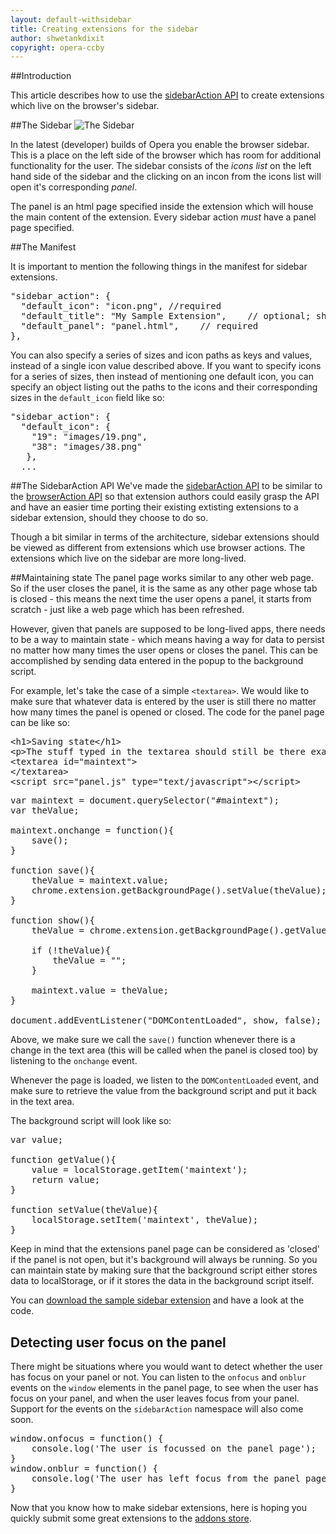 ```yaml
---
layout: default-withsidebar
title: Creating extensions for the sidebar
author: shwetankdixit
copyright: opera-ccby
---
```


##Introduction

This article describes how to use the [sidebarAction API](http://localhost:1337/sidebarAction.html) to create extensions which live on the browser's sidebar.

##The Sidebar
![The Sidebar](https://dev.opera.com/extensions/static/images/sidebar-illustration.png)

In the latest (developer) builds of Opera you enable the browser sidebar. This is a  place on the left side of the browser which has room for additional functionality for the user. The sidebar consists of the *icons list* on the left hand side of the sidebar and the clicking on an incon from the icons list will open it's corresponding *panel*. 

The panel is an html page specified inside the extension which will house the main content of the extension. Every sidebar action *must* have a panel page specified. 

##The Manifest

It is important to mention the following things in the manifest for sidebar extensions.

<pre class="prettyprint">"sidebar_action": {
  "default_icon": "icon.png", //required
  "default_title": "My Sample Extension",    // optional; shown in tooltip
  "default_panel": "panel.html",    // required
},</pre>

You can also specify a series of sizes and icon paths as keys and values, instead of a single icon value described above. If you want to specify icons for a series of sizes, then instead of mentioning one default icon, you can specify an object listing out the paths to the icons and their corresponding sizes in the `default_icon` field like so:

<pre class="prettyprint">"sidebar_action": {
  "default_icon": {
    "19": "images/19.png",
    "38": "images/38.png"
   },
  ...</pre>


##The SidebarAction API
We've made the [sidebarAction API](sidebarAction.html) to be similar to the [browserAction API](tut_browser_actions.html) so that extension authors could easily grasp the API and have an easier time porting their existing extisting extensions to a sidebar extension, should they choose to do so.

Though a bit similar in terms of the architecture, sidebar extensions should be viewed as different from extensions which use browser actions. The extensions which live on the sidebar are more long-lived. 


##Maintaining state
The panel page works similar to any other web page. So if the user closes the panel, it is the same as any other page whose tab is closed - this means the next time the user opens a panel, it starts from scratch - just like a web page which has been refreshed.

However, given that panels are supposed to be long-lived apps, there needs to be a way to maintain state - which means having a way for data to persist no matter how many times the user opens or closes the panel. This can be accomplished by sending data entered in the popup to the background script. 

For example, let's take the case of a simple `<textarea>`. We would like to make sure that whatever data is entered by the user is still there no matter how many times the panel is opened or closed. The code for the panel page can be like so:

<pre class="prettyprint">
&lt;h1&gt;Saving state&lt;/h1&gt;
&lt;p&gt;The stuff typed in the textarea should still be there exactly as you had typed it, even if you close and re-open the panel.&lt;/p&gt;
&lt;textarea id=&quot;maintext&quot;&gt;
&lt;/textarea&gt;
&lt;script src=&quot;panel.js&quot; type=&quot;text/javascript&quot;&gt;&lt;/script&gt;
</pre>

<pre class="prettyprint">var maintext = document.querySelector(&quot;#maintext&quot;);
var theValue;

maintext.onchange = function(){
	save();
}

function save(){
	theValue = maintext.value;
	chrome.extension.getBackgroundPage().setValue(theValue);
}

function show(){
	theValue = chrome.extension.getBackgroundPage().getValue();
	
	if (!theValue){
		theValue = &quot;&quot;;
	}
	
	maintext.value = theValue;
}

document.addEventListener(&quot;DOMContentLoaded&quot;, show, false);</pre>

Above, we make sure we call the `save()` function whenever there is a change in the  text area (this will be called when the panel is closed too) by listening to the `onchange` event.

Whenever the page is loaded, we listen to the `DOMContentLoaded` event, and make sure to retrieve the value from the background script and put it back in the text area.

The background script will look like so:

<pre class="prettyprint">var value;

function getValue(){
	value = localStorage.getItem('maintext');
	return value;
}

function setValue(theValue){
	localStorage.setItem('maintext', theValue);
}</pre> 

Keep in mind that the extensions panel page can be considered as 'closed' if the panel is not open, but it's background will always be running. So you can maintain state by making sure that the background script either stores data to localStorage, or if it stores the data in the background script itself.

You can [download the sample sidebar extension](samples/sidebar-maintain-state.zip) and have a look at the code.

## Detecting user focus on the panel

There might be situations where you would want to detect whether the user has focus on your panel or not. You can listen to the `onfocus` and `onblur` events on the `window` elements in the panel page, to see when the user has focus on your panel, and when the user leaves focus from your panel. Support for the events on the `sidebarAction` namespace will also come soon.

<pre class="prettyprint">window.onfocus = function() {
	console.log('The user is focussed on the panel page');
}
window.onblur = function() {
	console.log('The user has left focus from the panel page.');
}</pre> 

Now that you know how to make sidebar extensions, here is hoping you quickly submit some great extensions to the [addons store](https://addons.opera.com).


